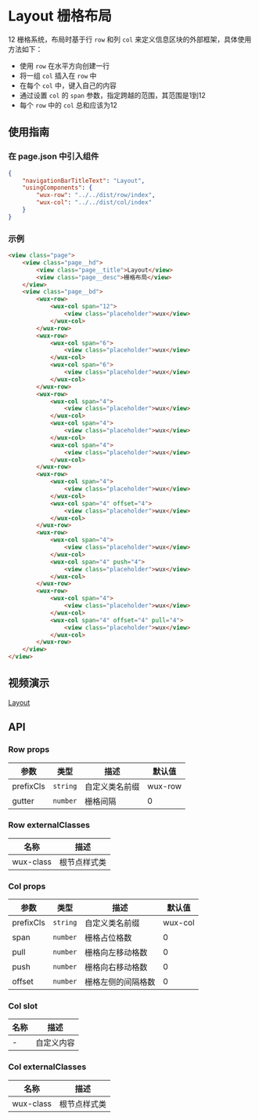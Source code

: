 # Layout 栅格布局

12 栅格系统，布局时基于行 `row` 和列 `col` 来定义信息区块的外部框架，具体使用方法如下：

  - 使用 `row` 在水平方向创建一行
  - 将一组 `col` 插入在 `row` 中
  - 在每个 `col` 中，键入自己的内容
  - 通过设置 `col` 的 `span` 参数，指定跨越的范围，其范围是1到12
  - 每个 `row` 中的 `col` 总和应该为12

## 使用指南

### 在 page.json 中引入组件

```json
{
    "navigationBarTitleText": "Layout",
    "usingComponents": {
        "wux-row": "../../dist/row/index",
        "wux-col": "../../dist/col/index"
    }
}
```

### 示例

```html
<view class="page">
    <view class="page__hd">
        <view class="page__title">Layout</view>
        <view class="page__desc">栅格布局</view>
    </view>
    <view class="page__bd">
        <wux-row>
            <wux-col span="12">
                <view class="placeholder">wux</view>
            </wux-col>
        </wux-row>
        <wux-row>
            <wux-col span="6">
                <view class="placeholder">wux</view>
            </wux-col>
            <wux-col span="6">
                <view class="placeholder">wux</view>
            </wux-col>
        </wux-row>
        <wux-row>
            <wux-col span="4">
                <view class="placeholder">wux</view>
            </wux-col>
            <wux-col span="4">
                <view class="placeholder">wux</view>
            </wux-col>
            <wux-col span="4">
                <view class="placeholder">wux</view>
            </wux-col>
        </wux-row>
        <wux-row>
            <wux-col span="4">
                <view class="placeholder">wux</view>
            </wux-col>
            <wux-col span="4" offset="4">
                <view class="placeholder">wux</view>
            </wux-col>
        </wux-row>
        <wux-row>
            <wux-col span="4">
                <view class="placeholder">wux</view>
            </wux-col>
            <wux-col span="4" push="4">
                <view class="placeholder">wux</view>
            </wux-col>
        </wux-row>
        <wux-row>
            <wux-col span="4">
                <view class="placeholder">wux</view>
            </wux-col>
            <wux-col span="4" offset="4" pull="4">
                <view class="placeholder">wux</view>
            </wux-col>
        </wux-row>
    </view>
</view>
```

## 视频演示

[Layout](./_media/layout.mp4 ':include :type=iframe width=375px height=667px')

## API

### Row props

| 参数 | 类型 | 描述 | 默认值 |
| --- | --- | --- | --- |
| prefixCls | <code>string</code> | 自定义类名前缀 | wux-row |
| gutter | <code>number</code> | 栅格间隔 | 0 |

### Row externalClasses

| 名称 | 描述 |
| --- | --- |
| wux-class | 根节点样式类 |

### Col props

| 参数 | 类型 | 描述 | 默认值 |
| --- | --- | --- | --- |
| prefixCls | <code>string</code> | 自定义类名前缀 | wux-col |
| span | <code>number</code> | 栅格占位格数 | 0 |
| pull | <code>number</code> | 栅格向左移动格数 | 0 |
| push | <code>number</code> | 栅格向右移动格数 | 0 |
| offset | <code>number</code> | 栅格左侧的间隔格数 | 0 |

### Col slot

| 名称 | 描述 |
| --- | --- |
| - | 自定义内容 |

### Col externalClasses

| 名称 | 描述 |
| --- | --- |
| wux-class | 根节点样式类 |